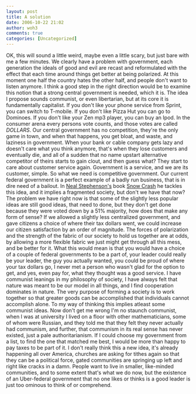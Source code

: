 ```yaml
---
layout: post
title: A solution
date: 2006-10-22 21:02
author: woh3
comments: true
categories: [Uncategorized]
---
```

OK, this will sound a little weird, maybe even a little scary, but just bare with me a few minutes. We clearly have a problem with government, each generation the ideals of good and evil are recast and reformulated with the effect that each time around things get better at being polarized. At this moment one half the country hates the other half, and people don't want to listen anymore. I think a good step in the right direction would be to examine this notion that a strong central government is needed, which it is. The idea I propose sounds communist, or even libertarian, but at its core it is fundamentally capitalist. If you don't like your phone service from Sprint, you can switch to T-mobile. If you don't like Pizza Hut you can go to Dominoes. If you don't like your Zen mp3 player, you can buy an Ipod. In the consumer arena every persons vote counts, and those votes are called $DOLLARS$. Our central government has no competition, they're the only game in town, and when that happens, you get bloat, and waste, and laziness in government. When your bank or cable company gets lazy and doesn't care what you think anymore, that's when they lose customers and eventually die, and all of a sudden that no name upstart alternative competitor of theirs starts to gain clout, and then guess what? They start to care about customer service again. Government is a service, and we are its customer, simple. So what we need is competitive government. Our current federal government is a perfect example of a badly run business, that is in dire need of a bailout. In <a href="http://www.nealstephenson.com/">Neal Stephenson's</a> book <a href="http://en.wikipedia.org/wiki/Snow_crash">Snow Crash</a> he tackles this idea, and it implies a fragmented society, but don't we have that now? The problem we have right now is that some of the slightly less popular ideas are still good ideas, that need to done, but they don't get done because they were voted down by a 51% majority, how does that make any form of sense? If we allowed a slightly less centralized government, and gave citizens a choice of where their tax dollars went, we could increase our citizen satisfaction by an order of magnitude. The forces of polarization and the strength of the fabric of our society to hold us together are at odds, by allowing a more flexible fabric we just might get through all this mess, and be better for it. What this would mean is that you would have a choice of a couple of federal governments to be a part of, your leader could really be your leader, the guy you actually wanted, you could be proud of where your tax dollars go, I never met a person who wasn't glad for the option to get, and yes, even pay for, what they thought was a good service. I have communist leanings in my philosophy of society, I have always felt that nature was meant to be our model in all things, and I find cooperation dominates in nature. The very purpose of forming a society is to work together so that greater goods can be accomplished that individuals cannot accomplish alone. To my way of thinking this implies atleast some communist ideas. Now don't get me wrong I'm no staunch communist, when I was at university I lived on a floor with other mathematicians, some of whom were Russian, and they told me that they felt they never actually had communism, and further, that communism in its real sense has never existed, just a pale authoritarianism. If I could choose my government from  a list, to find the one that matched me best, I would be more than happy to pay taxes to be part of it. I don't really think this a new idea, it's already happening all over America, churches are asking for tithes again so that they can be a political force, gated communities are springing up left and right like cracks in a damn. People want to live in smaller, like-minded communities, and to some extent that's what we do now, but the existence of an Uber-federal government that no one likes or thinks is a good leader is just too ominous to think of or comprehend.
